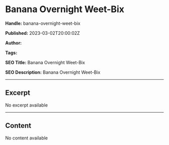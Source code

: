 # Banana Overnight Weet-Bix

**Handle:** banana-overnight-weet-bix

**Published:** 2023-03-02T20:00:02Z

**Author:**  

**Tags:** 

**SEO Title:** Banana Overnight Weet-Bix

**SEO Description:** Banana Overnight Weet-Bix

---

## Excerpt

No excerpt available

---

## Content

No content available

